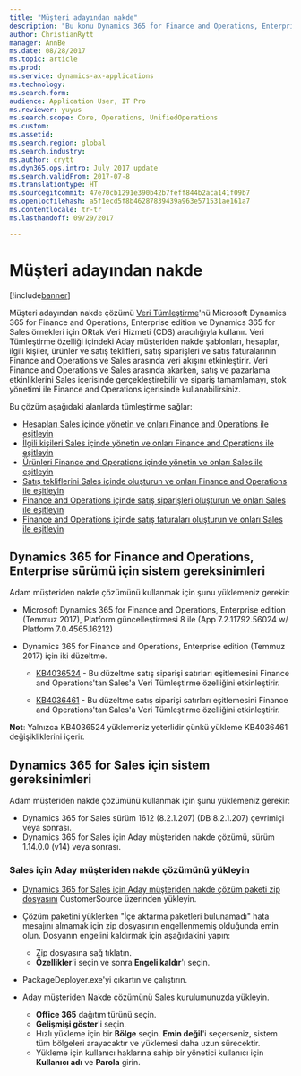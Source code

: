 ```yaml
---
title: "Müşteri adayından nakde"
description: "Bu konu Dynamics 365 for Finance and Operations, Enterprise edition ve Dynamics 365 for Sales arasındaki Müşteri adayından nakde çözümüne bir genel bakış sağlar."
author: ChristianRytt
manager: AnnBe
ms.date: 08/28/2017
ms.topic: article
ms.prod: 
ms.service: dynamics-ax-applications
ms.technology: 
ms.search.form: 
audience: Application User, IT Pro
ms.reviewer: yuyus
ms.search.scope: Core, Operations, UnifiedOperations
ms.custom: 
ms.assetid: 
ms.search.region: global
ms.search.industry: 
ms.author: crytt
ms.dyn365.ops.intro: July 2017 update
ms.search.validFrom: 2017-07-8
ms.translationtype: HT
ms.sourcegitcommit: 47e70cb1291e390b42b7feff844b2aca141f09b7
ms.openlocfilehash: a5f1ecd5f8b46287839439a963e571531ae161a7
ms.contentlocale: tr-tr
ms.lasthandoff: 09/29/2017

---
```


# <a name="prospect-to-cash"></a>Müşteri adayından nakde  

[!include[banner](../includes/banner.md)]

Müşteri adayından nakde çözümü [Veri Tümleştirme](/common-data-service/entity-reference/dynamics-365-integration)'nü Microsoft Dynamics 365 for Finance and Operations, Enterprise edition ve Dynamics 365 for Sales örnekleri için ORtak Veri Hizmeti (CDS) aracılığıyla kullanır. Veri Tümleştirme özelliği içindeki Aday müşteriden nakde şablonları, hesaplar, ilgili kişiler, ürünler ve satış teklifleri, satış siparişleri ve satış faturalarının Finance and Operations ve Sales arasında veri akışını etkinleştirir. Veri Finance and Operations ve Sales arasında akarken, satış ve pazarlama etkinliklerini Sales içerisinde gerçekleştirebilir ve sipariş tamamlamayı, stok yönetimi ile Finance and Operations içerisinde kullanabilirsiniz. 

Bu çözüm aşağıdaki alanlarda tümleştirme sağlar: 

-   [Hesapları Sales içinde yönetin ve onları Finance and Operations ile eşitleyin](accounts-template-mapping.md)
-   [İlgili kişileri Sales içinde yönetin ve onları Finance and Operations ile eşitleyin](contacts-template-mapping.md)
-   [Ürünleri Finance and Operations içinde yönetin ve onları Sales ile eşitleyin](products-template-mapping.md)
-   [Satış tekliflerini Sales içinde oluşturun ve onları Finance and Operations ile eşitleyin](sales-quotation-template-mapping.md)
-   [Finance and Operations içinde satış siparişleri oluşturun ve onları Sales ile eşitleyin](sales-order-template-mapping.md)
-   [Finance and Operations içinde satış faturaları oluşturun ve onları Sales ile eşitleyin](sales-invoice-template-mapping.md)

## <a name="system-requirements-for-dynamics-365-for-finance-and-operations-enterprise-edition"></a>Dynamics 365 for Finance and Operations, Enterprise sürümü için sistem gereksinimleri

Adam müşteriden nakde çözümünü kullanmak için şunu yüklemeniz gerekir:

- Microsoft Dynamics 365 for Finance and Operations, Enterprise edition (Temmuz 2017), Platform güncelleştirmesi 8 ile (App 7.2.11792.56024 w/ Platform 7.0.4565.16212)

- Dynamics 365 for Finance and Operations, Enterprise edition (Temmuz 2017) için iki düzeltme.

    -  [KB4036524](https://fix.lcs.dynamics.com/Issue/Resolved?kb=4036524&bugId=3847504&qc=e2fcfae08b1a5d5ce9f53f330e8c212b0636c375368ff7d8d9b5ec6701523ad2) - Bu düzeltme satış siparişi satırları eşitlemesini Finance and Operations'tan Sales'a Veri Tümleştirme özelliğini etkinleştirir.
        
    -  [KB4036461](https://fix.lcs.dynamics.com/Issue/Resolved?kb=4036461&bugId=3847029&qc=e2fcfae08b1a5d5ce9f53f330e8c212b0636c375368ff7d8d9b5ec6701523ad2) - Bu düzeltme satış siparişi satırları eşitlemesini Finance and Operations'tan Sales'a Veri Tümleştirme özelliğini etkinleştirir.
    
**Not**: Yalnızca KB4036524 yüklemeniz yeterlidir çünkü yükleme KB4036461 değişikliklerini içerir.
 
## <a name="system-requirements-for-dynamics-365-for-sales"></a>Dynamics 365 for Sales için sistem gereksinimleri

Adam müşteriden nakde çözümünü kullanmak için şunu yüklemeniz gerekir:

- Dynamics 365 for Sales sürüm 1612 (8.2.1.207) (DB 8.2.1.207) çevrimiçi veya sonrası.
- Dynamics 365 for Sales için Aday müşteriden nakde çözümü, sürüm 1.14.0.0 (v14) veya sonrası.

### <a name="install-the-prospect-to-cash-solution-for-sales"></a>Sales için Aday müşteriden nakde çözümünü yükleyin

- [Dynamics 365 for Sales için Aday müşteriden nakde çözüm paketi zip dosyasını](https://mbs.microsoft.com/customersource/Global/365Enterprise/downloads/product-releases/MD365FNOPENTProspectToCash) CustomerSource üzerinden yükleyin.

- Çözüm paketini yüklerken "İçe aktarma paketleri bulunamadı" hata mesajını almamak için zip dosyasının engellenmemiş olduğunda emin olun. Dosyanın engelini kaldırmak için aşağıdakini yapın:

    -  Zip dosyasına sağ tıklatın.
    -  **Özellikler**'i seçin ve sonra **Engeli kaldır**'ı seçin. 

- PackageDeployer.exe'yi çıkartın ve çalıştırın.

- Aday müşteriden Nakde çözümünü Sales kurulumunuzda yükleyin.

    - **Office 365** dağıtım türünü seçin.
    - **Gelişmişi göster**'i seçin.
    - Hızlı yükleme için bir **Bölge** seçin. **Emin değil**'i seçerseniz, sistem tüm bölgeleri arayacaktır ve yüklemesi daha uzun sürecektir.
    - Yükleme için kullanıcı haklarına sahip bir yönetici kullanıcı için **Kullanıcı adı** ve **Parola** girin.

